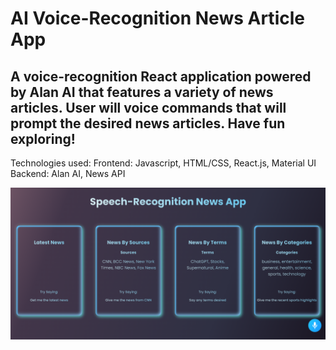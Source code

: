 # AI Voice-Recognition News Article App

## A voice-recognition React application powered by Alan AI that features a variety of news articles. User will voice commands that will prompt the desired news articles. Have fun exploring!

Technologies used:
Frontend: Javascript, HTML/CSS, React.js, Material UI<br />
Backend: Alan AI, News API

![sampleImage1](https://github.com/AY-SWE/Voice-Recognition-News-App/blob/main/public/LandingPage.png)